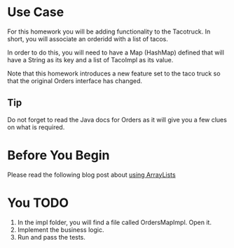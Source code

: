 # Use Case
For this homework you will be adding functionality to the Tacotruck. In short, you will associate an orderidd with a list of tacos.

In order to do this, you will need to have a Map (HashMap) defined that will have a String as its key and a list of TacoImpl as its value.

Note that this homework introduces a new feature set to the taco truck so that the original Orders interface has changed.

## Tip

Do not forget to read the Java docs for Orders as it will give you a few clues on what is required.
  
# Before You Begin

Please read the following blog post about [using ArrayLists](https://www.baeldung.com/java-hashmap-advanced)

# You TODO

1. In the impl folder, you will find a file called OrdersMapImpl. Open it.
2. Implement the business logic.
3. Run and pass the tests.